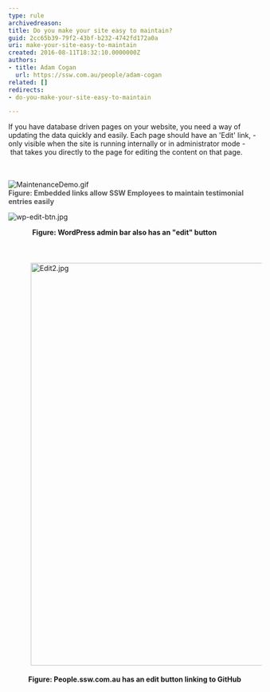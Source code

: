 ```yaml
---
type: rule
archivedreason: 
title: Do you make your site easy to maintain?
guid: 2cc65b39-79f2-43bf-b232-4742fd172a0a
uri: make-your-site-easy-to-maintain
created: 2016-08-11T18:32:10.0000000Z
authors:
- title: Adam Cogan
  url: https://ssw.com.au/people/adam-cogan
related: []
redirects:
- do-you-make-your-site-easy-to-maintain

---
```



If you have database driven pages on your website, you need a way of updating the data quickly and easily. Each page should have an 'Edit' link, - only visible when the site is running internally or in administrator mode -&#160;that takes you directly to the page for editing the content on that page.​<br>
<br><excerpt class='endintro'></excerpt><br>
<dl class="image"><dt>​​​​​​<img src="/PublishingImages/MaintenanceDemo.gif" alt="MaintenanceDemo.gif" /></dt><dt><span style="color&#58;#555555;font-weight&#58;bold;">Figure&#58; Embedded links allow SSW Employees to maintain testimonial entries easily​</span><br></dt></dl><dl><dl class="ssw15-rteElement-ImageArea"><img src="/PublishingImages/wp-edit-btn.jpg" alt="wp-edit-btn.jpg" /><br></dl><dd>&#160; <strong>Figure&#58; WordPress admin bar also&#160;​has an &quot;edit&quot; button</strong><br></dd><dd><br></dd><dd><dl class="ssw15-rteElement-ImageArea">​<img src="/SiteAssets/make-your-site-easy-to-maintain/Edit2.jpg" alt="Edit2.jpg" style="margin&#58;5px;width&#58;808px;" /></dl><strong>Figure&#58; People.ssw.com.au has an edit button linking to GitHub​</strong><br></dd></dl>


